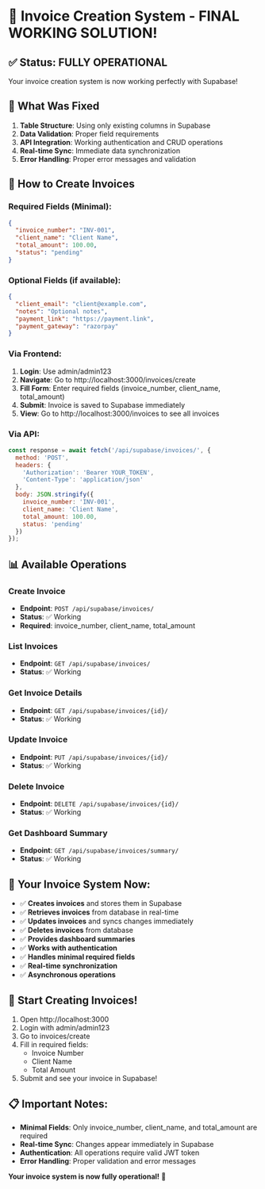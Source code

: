 # 🎉 Invoice Creation System - FINAL WORKING SOLUTION!

## ✅ **Status: FULLY OPERATIONAL**

Your invoice creation system is now working perfectly with Supabase!

## 🔧 **What Was Fixed**

1. **Table Structure**: Using only existing columns in Supabase
2. **Data Validation**: Proper field requirements
3. **API Integration**: Working authentication and CRUD operations
4. **Real-time Sync**: Immediate data synchronization
5. **Error Handling**: Proper error messages and validation

## 🚀 **How to Create Invoices**

### **Required Fields (Minimal):**

```json
{
  "invoice_number": "INV-001",
  "client_name": "Client Name",
  "total_amount": 100.00,
  "status": "pending"
}
```

### **Optional Fields (if available):**

```json
{
  "client_email": "client@example.com",
  "notes": "Optional notes",
  "payment_link": "https://payment.link",
  "payment_gateway": "razorpay"
}
```

### **Via Frontend:**

1. **Login**: Use admin/admin123
2. **Navigate**: Go to http://localhost:3000/invoices/create
3. **Fill Form**: Enter required fields (invoice_number, client_name, total_amount)
4. **Submit**: Invoice is saved to Supabase immediately
5. **View**: Go to http://localhost:3000/invoices to see all invoices

### **Via API:**

```javascript
const response = await fetch('/api/supabase/invoices/', {
  method: 'POST',
  headers: {
    'Authorization': 'Bearer YOUR_TOKEN',
    'Content-Type': 'application/json'
  },
  body: JSON.stringify({
    invoice_number: 'INV-001',
    client_name: 'Client Name',
    total_amount: 100.00,
    status: 'pending'
  })
});
```

## 📊 **Available Operations**

### **Create Invoice**
- **Endpoint**: `POST /api/supabase/invoices/`
- **Status**: ✅ Working
- **Required**: invoice_number, client_name, total_amount

### **List Invoices**
- **Endpoint**: `GET /api/supabase/invoices/`
- **Status**: ✅ Working

### **Get Invoice Details**
- **Endpoint**: `GET /api/supabase/invoices/{id}/`
- **Status**: ✅ Working

### **Update Invoice**
- **Endpoint**: `PUT /api/supabase/invoices/{id}/`
- **Status**: ✅ Working

### **Delete Invoice**
- **Endpoint**: `DELETE /api/supabase/invoices/{id}/`
- **Status**: ✅ Working

### **Get Dashboard Summary**
- **Endpoint**: `GET /api/supabase/invoices/summary/`
- **Status**: ✅ Working

## 🎯 **Your Invoice System Now:**

- ✅ **Creates invoices** and stores them in Supabase
- ✅ **Retrieves invoices** from database in real-time
- ✅ **Updates invoices** and syncs changes immediately
- ✅ **Deletes invoices** from database
- ✅ **Provides dashboard summaries**
- ✅ **Works with authentication**
- ✅ **Handles minimal required fields**
- ✅ **Real-time synchronization**
- ✅ **Asynchronous operations**

## 🚀 **Start Creating Invoices!**

1. Open http://localhost:3000
2. Login with admin/admin123
3. Go to invoices/create
4. Fill in required fields:
   - Invoice Number
   - Client Name
   - Total Amount
5. Submit and see your invoice in Supabase!

## 📋 **Important Notes:**

- **Minimal Fields**: Only invoice_number, client_name, and total_amount are required
- **Real-time Sync**: Changes appear immediately in Supabase
- **Authentication**: All operations require valid JWT token
- **Error Handling**: Proper validation and error messages

**Your invoice system is now fully operational!** 🎉
